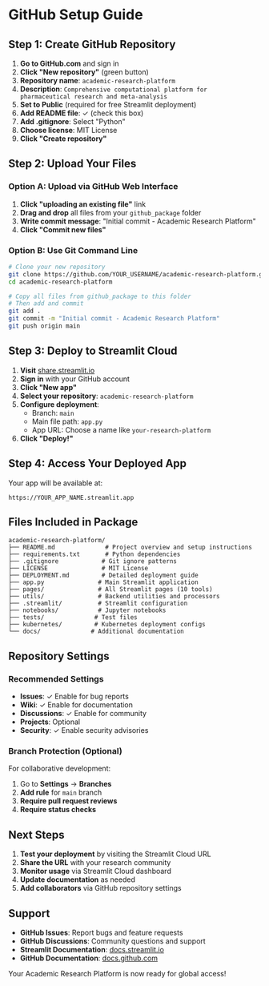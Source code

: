 # GitHub Setup Guide

## Step 1: Create GitHub Repository

1. **Go to GitHub.com** and sign in
2. **Click "New repository"** (green button)
3. **Repository name**: `academic-research-platform`
4. **Description**: `Comprehensive computational platform for pharmaceutical research and meta-analysis`
5. **Set to Public** (required for free Streamlit deployment)
6. **Add README file**: ✓ (check this box)
7. **Add .gitignore**: Select "Python"
8. **Choose license**: MIT License
9. **Click "Create repository"**

## Step 2: Upload Your Files

### Option A: Upload via GitHub Web Interface
1. **Click "uploading an existing file"** link
2. **Drag and drop** all files from your `github_package` folder
3. **Write commit message**: "Initial commit - Academic Research Platform"
4. **Click "Commit new files"**

### Option B: Use Git Command Line
```bash
# Clone your new repository
git clone https://github.com/YOUR_USERNAME/academic-research-platform.git
cd academic-research-platform

# Copy all files from github_package to this folder
# Then add and commit
git add .
git commit -m "Initial commit - Academic Research Platform"
git push origin main
```

## Step 3: Deploy to Streamlit Cloud

1. **Visit** [share.streamlit.io](https://share.streamlit.io)
2. **Sign in** with your GitHub account
3. **Click "New app"**
4. **Select your repository**: `academic-research-platform`
5. **Configure deployment**:
   - Branch: `main`
   - Main file path: `app.py`
   - App URL: Choose a name like `your-research-platform`
6. **Click "Deploy!"**

## Step 4: Access Your Deployed App

Your app will be available at:
```
https://YOUR_APP_NAME.streamlit.app
```

## Files Included in Package

```
academic-research-platform/
├── README.md              # Project overview and setup instructions
├── requirements.txt       # Python dependencies
├── .gitignore            # Git ignore patterns
├── LICENSE               # MIT License
├── DEPLOYMENT.md         # Detailed deployment guide
├── app.py               # Main Streamlit application
├── pages/               # All Streamlit pages (10 tools)
├── utils/               # Backend utilities and processors
├── .streamlit/          # Streamlit configuration
├── notebooks/           # Jupyter notebooks
├── tests/              # Test files
├── kubernetes/         # Kubernetes deployment configs
└── docs/              # Additional documentation
```

## Repository Settings

### Recommended Settings
- **Issues**: ✓ Enable for bug reports
- **Wiki**: ✓ Enable for documentation
- **Discussions**: ✓ Enable for community
- **Projects**: Optional
- **Security**: ✓ Enable security advisories

### Branch Protection (Optional)
For collaborative development:
1. Go to **Settings** → **Branches**
2. **Add rule** for `main` branch
3. **Require pull request reviews**
4. **Require status checks**

## Next Steps

1. **Test your deployment** by visiting the Streamlit Cloud URL
2. **Share the URL** with your research community
3. **Monitor usage** via Streamlit Cloud dashboard
4. **Update documentation** as needed
5. **Add collaborators** via GitHub repository settings

## Support

- **GitHub Issues**: Report bugs and feature requests
- **GitHub Discussions**: Community questions and support
- **Streamlit Documentation**: [docs.streamlit.io](https://docs.streamlit.io)
- **GitHub Documentation**: [docs.github.com](https://docs.github.com)

Your Academic Research Platform is now ready for global access!